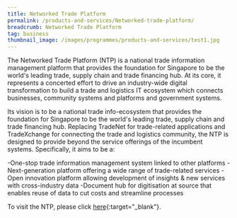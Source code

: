 ```yaml
---
title: Networked Trade Platform
permalink: /products-and-services/Networked-trade-platform/
breadcrumb: Networked Trade Platform
tag: business
thumbnail_image: /images/programmes/products-and-services/test1.jpg
---
```

The Networked Trade Platform (NTP) is a national trade information management platform that provides the foundation for Singapore to be the world's leading trade, supply chain and trade financing hub. At its core, it represents a concerted effort to drive an industry-wide digital transformation to build a trade and logistics IT ecosystem which connects businesses, community systems and platforms and government systems.

Its vision is to be a national trade info-ecosystem that provides the foundation for Singapore to be the world's leading trade, supply chain and trade financing hub. Replacing TradeNet for trade-related applications and TradeXchange for connecting the trade and logistics community, the NTP is designed to provide beyond the service offerings of the incumbent systems. Specifically, it aims to be a:

-One-stop trade information management system linked to other platforms
-Next-generation platform offering a wide range of trade-related services
-Open innovation platform allowing development of insights & new services with cross-industry data
-Document hub for digitisation at source that enables reuse of data to cut costs and streamline processes
 
To visit the NTP,  please click [here](http://www.customs.gov.sg/about-us/national-single-window//networked-trade-platform){:target="_blank"}.

